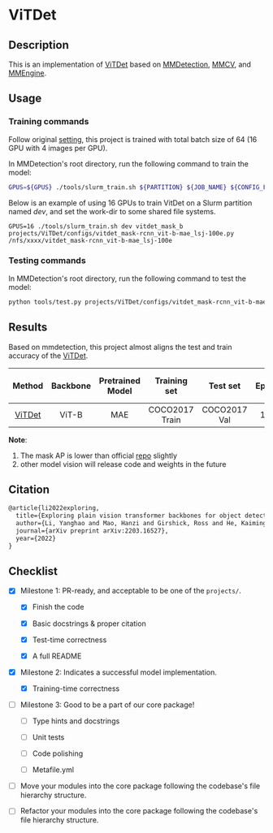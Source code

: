 # ViTDet

## Description

This is an implementation of [ViTDet](https://github.com/facebookresearch/detectron2/tree/main/projects/ViTDet) based on [MMDetection](https://github.com/facebookresearch/detectron2/tree/main/projects/ViTDet), [MMCV](https://github.com/vbti-development/onedl-mmcv), and [MMEngine](https://github.com/vbti-development/onedl-mmengine).

## Usage

### Training commands

Follow original [setting](https://github.com/facebookresearch/detectron2/tree/main/projects/ViTDet), this project is trained with total batch size of 64 (16 GPU with 4 images per GPU).

In MMDetection's root directory, run the following command to train the model:

```bash
GPUS=${GPUS} ./tools/slurm_train.sh ${PARTITION} ${JOB_NAME} ${CONFIG_FILE} ${WORK_DIR}
```

Below is an example of using 16 GPUs to train VitDet on a Slurm partition named _dev_, and set the work-dir to some shared file systems.

```shell
GPUS=16 ./tools/slurm_train.sh dev vitdet_mask_b projects/ViTDet/configs/vitdet_mask-rcnn_vit-b-mae_lsj-100e.py /nfs/xxxx/vitdet_mask-rcnn_vit-b-mae_lsj-100e
```

### Testing commands

In MMDetection's root directory, run the following command to test the model:

```bash
python tools/test.py projects/ViTDet/configs/vitdet_mask-rcnn_vit-b-mae_lsj-100e.py ${CHECKPOINT_PATH}
```

## Results

Based on mmdetection, this project almost aligns the test and train accuracy of the [ViTDet](https://github.com/facebookresearch/detectron2/tree/main/projects/ViTDet).

|                           Method                           | Backbone | Pretrained Model |  Training set  |   Test set   | Epoch | Val Box AP | Val Mask  AP |                                                                                                                                                                                    Download                                                                                                                                                                                     |
| :--------------------------------------------------------: | :------: | :--------------: | :------------: | :----------: | :---: | :--------: | :----------: | :-----------------------------------------------------------------------------------------------------------------------------------------------------------------------------------------------------------------------------------------------------------------------------------------------------------------------------------------------------------------------------: |
| [ViTDet](./configs/vitdet_mask-rcnn_vit-b-mae_lsj-100e.py) |  ViT-B   |       MAE        | COCO2017 Train | COCO2017 Val |  100  |    51.6    |     45.7     | [model](https://pub-ed9ed750ddcc469da251e2d1a2cea382.r2.dev/mmdetection/v3.0/vitdet/vitdet_mask-rcnn_vit-b-mae_lsj-100e/vitdet_mask-rcnn_vit-b-mae_lsj-100e_20230328_153519-e15fe294.pth) / [log](https://pub-ed9ed750ddcc469da251e2d1a2cea382.r2.dev/mmdetection/v3.0/vitdet/vitdet_mask-rcnn_vit-b-mae_lsj-100e/vitdet_mask-rcnn_vit-b-mae_lsj-100e_20230328_153519.log.json) |

**Note**:

1. The mask AP is lower than official [repo](https://github.com/facebookresearch/detectron2/tree/main/projects/ViTDet) slightly
2. other model vision will release code and weights in the future

## Citation

```latex
@article{li2022exploring,
  title={Exploring plain vision transformer backbones for object detection},
  author={Li, Yanghao and Mao, Hanzi and Girshick, Ross and He, Kaiming},
  journal={arXiv preprint arXiv:2203.16527},
  year={2022}
}
```

## Checklist

<!-- Here is a checklist illustrating a usual development workflow of a successful project, and also serves as an overview of this project's progress. The PIC (person in charge) or contributors of this project should check all the items that they believe have been finished, which will further be verified by codebase maintainers via a PR.
OpenMMLab's maintainer will review the code to ensure the project's quality. Reaching the first milestone means that this project suffices the minimum requirement of being merged into 'projects/'. But this project is only eligible to become a part of the core package upon attaining the last milestone.
Note that keeping this section up-to-date is crucial not only for this project's developers but the entire community, since there might be some other contributors joining this project and deciding their starting point from this list. It also helps maintainers accurately estimate time and effort on further code polishing, if needed.
A project does not necessarily have to be finished in a single PR, but it's essential for the project to at least reach the first milestone in its very first PR. -->

- [x] Milestone 1: PR-ready, and acceptable to be one of the `projects/`.

  - [x] Finish the code

    <!-- The code's design shall follow existing interfaces and convention. For example, each model component should be registered into `mmdet.registry.MODELS` and configurable via a config file. -->

  - [x] Basic docstrings & proper citation

    <!-- Each major object should contain a docstring, describing its functionality and arguments. If you have adapted the code from other open-source projects, don't forget to cite the source project in docstring and make sure your behavior is not against its license. Typically, we do not accept any code snippet under GPL license. [A Short Guide to Open Source Licenses](https://medium.com/nationwide-technology/a-short-guide-to-open-source-licenses-cf5b1c329edd) -->

  - [x] Test-time correctness

    <!-- If you are reproducing the result from a paper, make sure your model's inference-time performance matches that in the original paper. The weights usually could be obtained by simply renaming the keys in the official pre-trained weights. This test could be skipped though, if you are able to prove the training-time correctness and check the second milestone. -->

  - [x] A full README

    <!-- As this template does. -->

- [x] Milestone 2: Indicates a successful model implementation.

  - [x] Training-time correctness

    <!-- If you are reproducing the result from a paper, checking this item means that you should have trained your model from scratch based on the original paper's specification and verified that the final result matches the report within a minor error range. -->

- [ ] Milestone 3: Good to be a part of our core package!

  - [ ] Type hints and docstrings

    <!-- Ideally *all* the methods should have [type hints](https://www.pythontutorial.net/python-basics/python-type-hints/) and [docstrings](https://google.github.io/styleguide/pyguide.html#381-docstrings). [Example](https://github.com/vbti-development/onedl-mmdetection/blob/5b0d5b40d5c6cfda906db7464ca22cbd4396728a/mmdet/datasets/transforms/transforms.py#L41-L169) -->

  - [ ] Unit tests

    <!-- Unit tests for each module are required. [Example](https://github.com/vbti-development/onedl-mmdetection/blob/5b0d5b40d5c6cfda906db7464ca22cbd4396728a/tests/test_datasets/test_transforms/test_transforms.py#L35-L88) -->

  - [ ] Code polishing

    <!-- Refactor your code according to reviewer's comment. -->

  - [ ] Metafile.yml

    <!-- It will be parsed by MIM and Inferencer. [Example](https://github.com/vbti-development/onedl-mmdetection/blob/3.x/configs/faster_rcnn/metafile.yml) -->

- [ ] Move your modules into the core package following the codebase's file hierarchy structure.

  <!-- In particular, you may have to refactor this README into a standard one. [Example](https://github.com/vbti-development/onedl-mmdetection/blob/3.x/configs/faster_rcnn/README.md) -->

- [ ] Refactor your modules into the core package following the codebase's file hierarchy structure.
